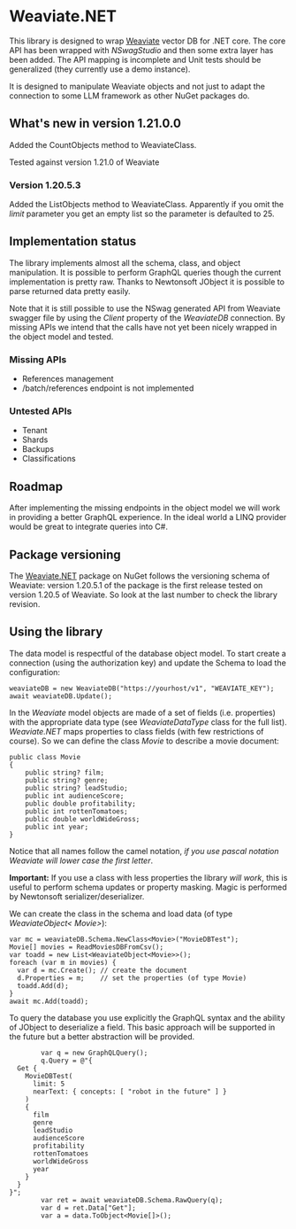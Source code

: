 # Weaviate.NET
This library is designed to wrap [Weaviate](https://weaviate.io/) vector DB 
for .NET core. The core API has been wrapped with *NSwagStudio* and then some
extra layer has been added. The API mapping is incomplete and Unit tests
should be generalized (they currently use a demo instance).

It is designed to manipulate Weaviate objects and not just to adapt the
connection to some LLM framework as other NuGet packages do.

## What's new in version 1.21.0.0
Added the CountObjects method to WeaviateClass.

Tested against version 1.21.0 of Weaviate

### Version 1.20.5.3
Added the ListObjects method to WeaviateClass. Apparently if you omit the *limit*
parameter you get an empty list so the parameter is defaulted to 25.

## Implementation status
The library implements almost all the schema, class, and object manipulation.
It is possible to perform GraphQL queries though the current implementation
is pretty raw. Thanks to Newtonsoft JObject it is possible to parse returned
data pretty easily.

Note that it is still possible to use the NSwag generated API from Weaviate
swagger file by using the *Client* property of the *WeaviateDB* connection.
By missing APIs we intend that the calls have not yet been nicely wrapped
in the object model and tested.

### Missing APIs

- References management
- /batch/references endpoint is not implemented

### Untested APIs

- Tenant
- Shards
- Backups
- Classifications

## Roadmap
After implementing the missing endpoints in the object model we will work in
providing a better GraphQL experience. In the ideal world a LINQ provider would
be great to integrate queries into C#.

## Package versioning
The [Weaviate.NET](https://www.nuget.org/packages/WeaviateNET/) package on NuGet
follows the versioning schema of Weaviate: version 1.20.5.1 of the package is the
first release tested on version 1.20.5 of Weaviate. So look at the last number to
check the library revision.

## Using the library

The data model is respectful of the database object model. To start create a
connection (using the authorization key) and update the Schema to load the
configuration:

	weaviateDB = new WeaviateDB("https://yourhost/v1", "WEAVIATE_KEY");
	await weaviateDB.Update();

In the *Weaviate* model objects are made of a set of fields (i.e. properties)
with the appropriate data type (see *WeaviateDataType* class for the full list).
*Weaviate.NET* maps properties to class fields (with few restrictions of course).
So we can define the class *Movie* to describe a movie document:

    public class Movie
    {
        public string? film;
        public string? genre;
        public string? leadStudio;
        public int audienceScore;
        public double profitability;
        public int rottenTomatoes;
        public double worldWideGross;
        public int year;
    }

Notice that all names follow the camel notation, *if you use pascal notation Weaviate 
will lower case the first letter*.

**Important:** If you use a class with less properties the library *will work*, this is
useful to perform schema updates or property masking. Magic is performed by Newtonsoft
serializer/deserializer.

We can create the class in the schema and load data (of type *WeaviateObject< Movie>*):

    var mc = weaviateDB.Schema.NewClass<Movie>("MovieDBTest");
    Movie[] movies = ReadMoviesDBFromCsv();
    var toadd = new List<WeaviateObject<Movie>>();
    foreach (var m in movies) {
      var d = mc.Create(); // create the document
      d.Properties = m;    // set the properties (of type Movie)
      toadd.Add(d);
    }
    await mc.Add(toadd);

To query the database you use explicitly the GraphQL syntax and the ability of JObject
to deserialize a field. This basic approach will be supported in the future but 
a better abstraction will be provided.

            var q = new GraphQLQuery();
            q.Query = @"{
      Get {
        MovieDBTest(
          limit: 5
          nearText: { concepts: [ "robot in the future" ] }
        )
        {
          film
          genre
          leadStudio
          audienceScore
          profitability
          rottenTomatoes
          worldWideGross
          year
        }
      }
    }";
            var ret = await weaviateDB.Schema.RawQuery(q);
            var d = ret.Data["Get"];
            var a = data.ToObject<Movie[]>();
